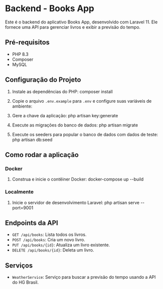 # Backend - Books App

Este é o backend do aplicativo Books App, desenvolvido com Laravel 11. Ele fornece uma API para gerenciar livros e exibir a previsão do tempo.

## Pré-requisitos

- PHP 8.3
- Composer
- MySQL

## Configuração do Projeto

1. Instale as dependências do PHP:
    composer install

2. Copie o arquivo `.env.example` para `.env` e configure suas variáveis de ambiente:

3. Gere a chave da aplicação:
    php artisan key:generate

4. Execute as migrações do banco de dados:
    php artisan migrate

5. Execute os seeders para popular o banco de dados com dados de teste:
    php artisan db:seed

## Como rodar a aplicação

### Docker

1. Construa e inicie o contêiner Docker:
    docker-compose up --build

### Localmente

1. Inicie o servidor de desenvolvimento Laravel:
    php artisan serve --port=9001

## Endpoints da API

- `GET /api/books`: Lista todos os livros.
- `POST /api/books`: Cria um novo livro.
- `PUT /api/books/{id}`: Atualiza um livro existente.
- `DELETE /api/books/{id}`: Deleta um livro.

## Serviços

- `WeatherService`: Serviço para buscar a previsão do tempo usando a API do HG Brasil.
